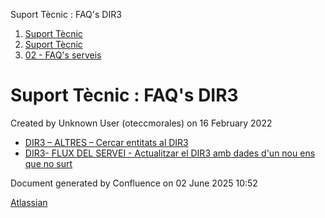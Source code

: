 Suport Tècnic : FAQ's DIR3  

1.  [Suport Tècnic](index.html)
2.  [Suport Tècnic](13893782.html)
3.  [02 - FAQ's serveis](26313393.html)

Suport Tècnic : FAQ's DIR3
==========================

Created by Unknown User (oteccmorales) on 16 February 2022

  

  

  

*   [DIR3 – ALTRES – Cercar entitats al DIR3](64980215.html)
*   [DIR3- FLUX DEL SERVEI - Actualitzar el DIR3 amb dades d'un nou ens que no surt](64980222.html)

Document generated by Confluence on 02 June 2025 10:52

[Atlassian](http://www.atlassian.com/)